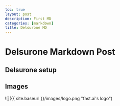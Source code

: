 ```yaml
---
toc: true
layout: post
description: First MD
categories: [markdown]
title: Delsurone MD
---
```

# Delsurone Markdown Post

## Delsurone setup

## Images

![]({{ site.baseurl }}/images/logo.png "fast.ai's logo")
